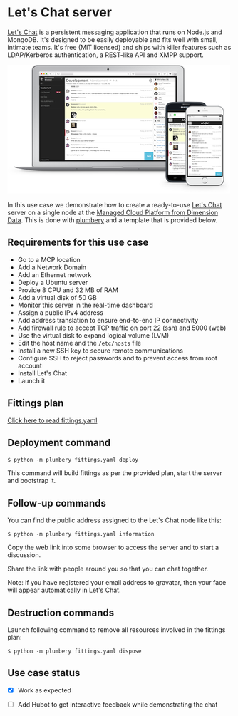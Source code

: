 # Let's Chat server

[Let's Chat](https://sdelements.github.io/lets-chat/) is a persistent messaging application that runs on Node.js and MongoDB.
It's designed to be easily deployable and fits well with small, intimate teams. It's free (MIT licensed) and ships with killer features such as LDAP/Kerberos authentication, a REST-like API and XMPP support.

![Lets Chat](lets-chat.png)

In this use case we demonstrate how to create a ready-to-use [Let's Chat](https://sdelements.github.io/lets-chat/) server
on a single node at the [Managed Cloud Platform from Dimension Data](http://cloud.dimensiondata.com/eu/en/).
This is done with [plumbery](https://developer.dimensiondata.com/display/PLUM/Plumbery) and a template that is provided below.

## Requirements for this use case

* Go to a MCP location
* Add a Network Domain
* Add an Ethernet network
* Deploy a Ubuntu server
* Provide 8 CPU and 32 MB of RAM
* Add a virtual disk of 50 GB
* Monitor this server in the real-time dashboard
* Assign a public IPv4 address
* Add address translation to ensure end-to-end IP connectivity
* Add firewall rule to accept TCP traffic on port 22 (ssh) and 5000 (web)
* Use the virtual disk to expand logical volume (LVM)
* Edit the host name and the `/etc/hosts` file
* Install a new SSH key to secure remote communications
* Configure SSH to reject passwords and to prevent access from root account
* Install Let's Chat
* Launch it

## Fittings plan

[Click here to read fittings.yaml](fittings.yaml)

## Deployment command

    $ python -m plumbery fittings.yaml deploy

This command will build fittings as per the provided plan, start the server
and bootstrap it.

## Follow-up commands

You can find the public address assigned to the Let's Chat node like this:

    $ python -m plumbery fittings.yaml information

Copy the web link into some browser to access the server and to start a
discussion.

Share the link with people around you so that you can chat together.

Note: if you have registered your email address to gravatar, then your face
will appear automatically in Let's Chat.

## Destruction commands

Launch following command to remove all resources involved in the fittings plan:

    $ python -m plumbery fittings.yaml dispose

## Use case status

- [x] Work as expected
- [ ] Add Hubot to get interactive feedback while demonstrating the chat

